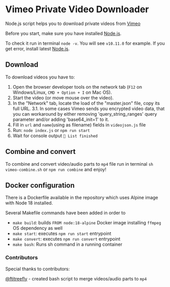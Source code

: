 # Vimeo Private Video Downloader

Node.js script helps you to download private videos from [Vimeo](https://vimeo.com)

Before you start, make sure you have installed [Node.js](https://nodejs.org/en/download/).

To check it run in terminal `node -v`. You will see `v10.11.0` for example. If you get error, install latest [Node.js](https://nodejs.org/en/download/).

## Download

To download videos you have to:

1.  Open the browser developer tools on the network tab (`F12` on Windows/Linux, `CMD + Option + I` on Mac OS).
2.  Start the video (or move mouse over the video).
3.  In the "Network" tab, locate the load of the "master.json" file, copy its full URL.
3.1. In some cases Vimeo sends you encrypted video data, that you can workaround by either removing 'query_string_ranges' query parameter and/or adding 'base64_init=1' to it. 
4.  Fill in `url` and `name`(using as filename) fields in `videojson.js` file
5.  Run: `node index.js` or `npm run start`
6.  Wait for console output `🌈 List finished`

## Combine and convert

To combine and convert video/audio parts to `mp4` file run in terminal `sh vimeo-combine.sh` or `npm run combine` and enjoy!

## Docker configuration

There is a Dockerfile available in the repository which uses Alpine image with Node 18 installed. 

Several Makefile commands have been added in order to 
- `make build`: builds `FROM node:18-alpine` Docker image installing `ffmpeg` OS dependency as well
- `make start`: executes `npm run start` entrypoint
- `make convert`: executes `npm run convert` entrypoint
- `make bash`: Runs sh command in a running container

### Contributors

Special thanks to contributors:

[@ftitreefly](https://github.com/ftitreefly/) - created bash script to merge videos/audio parts to `mp4`
